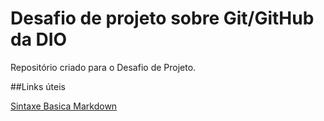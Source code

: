 # Desafio de projeto sobre Git/GitHub da DIO
Repositório criado para o  Desafio de Projeto.

##Links úteis

[Sintaxe Basica Markdown](https://www.markdownguide.org/basic-syntax/)
